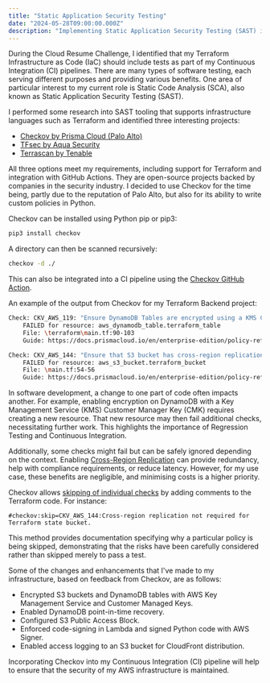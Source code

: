 ```yaml
---
title: "Static Application Security Testing"
date: "2024-05-28T09:00:00.000Z" 
description: "Implementing Static Application Security Testing (SAST) into Continuous Integration (CI) pipelines with GitHub Actions."
---
```


During the Cloud Resume Challenge, I identified that my Terraform Infrastructure as Code (IaC) should include tests as part of my Continuous Integration (CI) pipelines. There are many types of software testing, each serving different purposes and providing various benefits. One area of particular interest to my current role is Static Code Analysis (SCA), also known as Static Application Security Testing (SAST).

I performed some research into SAST tooling that supports infrastructure languages such as Terraform and identified three interesting projects:
- [Checkov by Prisma Cloud (Palo Alto)](https://github.com/bridgecrewio/checkov)
- [TFsec by Aqua Security](https://github.com/aquasecurity/tfsec)
- [Terrascan by Tenable](https://github.com/tenable/terrascan)

All three options meet my requirements, including support for Terraform and integration with GitHub Actions. They are open-source projects backed by companies in the security industry. I decided to use Checkov for the time being, partly due to the reputation of Palo Alto, but also for its ability to write custom policies in Python.

Checkov can be installed using Python pip or pip3:
```sh
pip3 install checkov
```

A directory can then be scanned recursively:
```sh
checkov -d ./
```

This can also be integrated into a CI pipeline using the [Checkov GitHub Action](https://github.com/bridgecrewio/checkov-action).

An example of the output from Checkov for my Terraform Backend project:

```sh
Check: CKV_AWS_119: "Ensure DynamoDB Tables are encrypted using a KMS Customer Managed CMK"
    FAILED for resource: aws_dynamodb_table.terraform_table
    File: \terraform\main.tf:90-103
    Guide: https://docs.prismacloud.io/en/enterprise-edition/policy-reference/aws-policies/aws-general-policies/bc-aws-52

Check: CKV_AWS_144: "Ensure that S3 bucket has cross-region replication enabled"
    FAILED for resource: aws_s3_bucket.terraform_bucket
    File: \main.tf:54-56
    Guide: https://docs.prismacloud.io/en/enterprise-edition/policy-reference/aws-policies/aws-general-policies/ensure-that-s3-bucket-has-cross-region-replication-enabled 
```

In software development, a change to one part of code often impacts another. For example, enabling encryption on DynamoDB with a Key Management Service (KMS) Customer Manager Key (CMK) requires creating a new resource. That new resource may then fail additional checks, necessitating further work. This highlights the importance of Regression Testing and Continuous Integration.

Additionally, some checks might fail but can be safely ignored depending on the context. Enabling [Cross-Region Replication](https://docs.aws.amazon.com/AmazonS3/latest/userguide/replication.html#replication-scenario) can provide redundancy, help with compliance requirements, or reduce latency. However, for my use case, these benefits are negligible, and minimising costs is a higher priority.

Checkov allows [skipping of individual checks](https://www.checkov.io/2.Basics/Suppressing%20and%20Skipping%20Policies.html) by adding comments to the Terraform code. For instance:
```hcl
#checkov:skip=CKV_AWS_144:Cross-region replication not required for Terraform state bucket.
```

This method provides documentation specifying why a particular policy is being skipped, demonstrating that the risks have been carefully considered rather than skipped merely to pass a test.

Some of the changes and enhancements that I've made to my infrastructure, based on feedback from Checkov, are as follows:

- Encrypted S3 buckets and DynamoDB tables with AWS Key Management Service and Customer Managed Keys.
- Enabled DynamoDB point-in-time recovery.
- Configured S3 Public Access Block.
- Enforced code-signing in Lambda and signed Python code with AWS Signer.
- Enabled access logging to an S3 bucket for CloudFront distribution.

Incorporating Checkov into my Continuous Integration (CI) pipeline will help to ensure that the security of my AWS infrastructure is maintained.